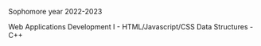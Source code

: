 Sophomore year 2022-2023

Web Applications Development I - HTML/Javascript/CSS
Data Structures - C++
